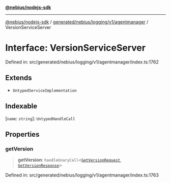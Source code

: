[**@nebius/nodejs-sdk**](../../../../../../README.md)

---

[@nebius/nodejs-sdk](../../../../../../README.md) / [generated/nebius/logging/v1/agentmanager](../README.md) / VersionServiceServer

# Interface: VersionServiceServer

Defined in: src/generated/nebius/logging/v1/agentmanager/index.ts:1762

## Extends

- `UntypedServiceImplementation`

## Indexable

\[`name`: `string`\]: `UntypedHandleCall`

## Properties

### getVersion

> **getVersion**: `handleUnaryCall`\<[`GetVersionRequest`](GetVersionRequest.md), [`GetVersionResponse`](GetVersionResponse.md)\>

Defined in: src/generated/nebius/logging/v1/agentmanager/index.ts:1763
